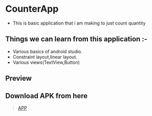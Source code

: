 # CounterApp

* This is basic application that i am making to just count quantity

## Things we can learn from this application :-

* Various basics of android studio.
* Constraint layout,linear layout.
* Various views(TextView,Button)

## Preview
>[]()
>[]()

## Download APK from here

>[APP](app/build/outputs/apk/debug/app-debug.apk)